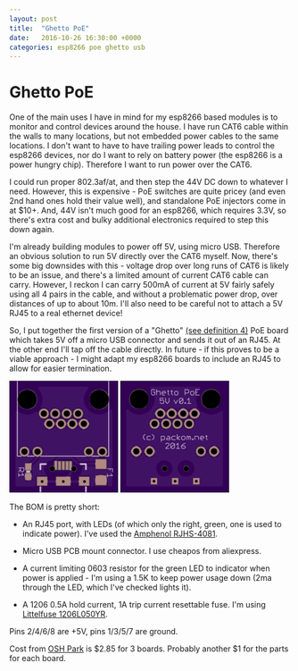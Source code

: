 ```yaml
---
layout: post
title:  "Ghetto PoE"
date:   2016-10-26 16:30:00 +0000
categories: esp8266 poe ghetto usb
---
```


# Ghetto PoE

One of the main uses I have in mind for my esp8266 based modules is to monitor and control devices around the house.  I have run CAT6 cable within the walls to many locations, but not embedded power cables to the same locations.  I don't want to have to have trailing power leads to control the esp8266 devices, nor do I want to rely on battery power (the esp8266 is a power hungry chip).  Therefore I want to run power over the CAT6.

I could run proper 802.3af/at, and then step the 44V DC down to whatever I need.  However, this is expensive - PoE switches are quite pricey (and even 2nd hand ones hold their value well), and standalone PoE injectors come in at $10+.  And, 44V isn't much good for an esp8266, which requires 3.3V, so there's extra cost and bulky additional electronics required to step this down again.

I'm already building modules to power off 5V, using micro USB.  Therefore an obvious solution to run 5V directly over the CAT6 myself.  Now, there's some big downsides with this - voltage drop over long runs of CAT6 is likely to be an issue, and there's a limited amount of current CAT6 cable can carry.  However, I reckon I can carry 500mA of current at 5V fairly safely using all 4 pairs in the cable, and without a problematic power drop, over distances of up to about 10m.  I'll also need to be careful not to attach a 5V RJ45 to a real ethernet device!

So, I put together the first version of a "Ghetto" [(see definition 4)](https://www.urbandictionary.com/define.php?term=ghetto) PoE board which takes 5V off a micro USB connector and sends it out of an RJ45.  At the other end I'll tap off the cable directly.  In future - if this proves to be a viable approach - I might adapt my esp8266 boards to include an RJ45 to allow for easier termination.

<a href="https://oshpark.com/shared_projects/yyvMDXC1"><img src="/static/img/ghetto%20poe%205v%20v0.1%20front.png" alt="Ghetto PoE 5V v0.1 front"/></a>
<a href="https://oshpark.com/shared_projects/yyvMDXC1"><img src="/static/img/ghetto%20poe%205v%20v0.1%20back.png" alt="Ghetto PoE 5V v0.1 rear"/></a>

The BOM is pretty short:

* An RJ45 port, with LEDs (of which only the right, green, one is used to indicate power).  I've used the [Amphenol RJHS-4081](http://uk.rs-online.com/web/p/rj45-connectors/2578779/).

* Micro USB PCB mount connector.  I use cheapos from aliexpress.

* A current limiting 0603 resistor for the green LED to indicator when power is applied - I'm using a 1.5K to keep power usage down (2ma through the LED, which I've checked lights it).

* A 1206 0.5A hold current, 1A trip current resettable fuse.  I'm using [Littelfuse 1206L050YR](http://uk.rs-online.com/web/p/resettable-surface-mount-fuses/7874198/).

Pins 2/4/6/8 are +5V, pins 1/3/5/7 are ground.

Cost from [OSH Park](https://oshpark.com/) is $2.85 for 3 boards.  Probably another $1 for the parts for each board.